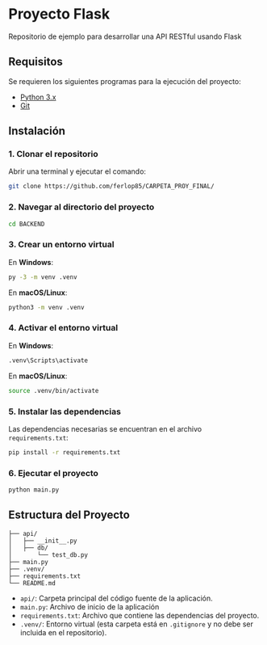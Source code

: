 # Proyecto Flask

Repositorio de ejemplo para desarrollar una API RESTful usando Flask

## Requisitos

Se requieren los siguientes programas para la ejecución del proyecto:

- [Python 3.x](https://www.python.org/downloads/)
- [Git](https://git-scm.com/)

## Instalación

### 1. Clonar el repositorio

Abrir una terminal y ejecutar el comando:

```bash
git clone https://github.com/ferlop85/CARPETA_PROY_FINAL/
```

### 2. Navegar al directorio del proyecto

```bash
cd BACKEND
```

### 3. Crear un entorno virtual

En **Windows**:

```bash
py -3 -m venv .venv
```

En **macOS/Linux**:

```bash
python3 -m venv .venv
```

### 4. Activar el entorno virtual

En **Windows**:

```bash
.venv\Scripts\activate
```

En **macOS/Linux**:

```bash
source .venv/bin/activate
```

### 5. Instalar las dependencias

Las dependencias necesarias se encuentran en el archivo `requirements.txt`:

```bash
pip install -r requirements.txt
```

### 6. Ejecutar el proyecto

```bash
python main.py
```

## Estructura del Proyecto

```
├── api/
│   ├── __init__.py
│   ├── db/
│       └── test_db.py
├── main.py
├── .venv/
├── requirements.txt
└── README.md
```

- `api/`: Carpeta principal del código fuente de la aplicación.
- `main.py`: Archivo de inicio de la aplicación
- `requirements.txt`: Archivo que contiene las dependencias del proyecto.
- `.venv/`: Entorno virtual (esta carpeta está en `.gitignore` y no debe ser incluida en el repositorio).